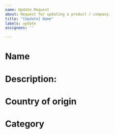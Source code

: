 ```yaml
---
name: Update Request
about: Request for updating a product / company.
title: "[Update] Name"
labels: update
assignees: ''

---
```


<!--- The product / company name (required) -->
# Name


<!--- Description of the product / company (optional, otherwise I will search for it) -->
# Description:


<!--- Country of origin of the company (optional, otherwise I will search for it) -->
# Country of origin


<!--- Category of the product / company (optional, otherwise I will evaluate it) -->
# Category
